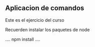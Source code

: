 ## Aplicacion de comandos 

Este es el ejercicio del curso 


Recuerden instalar los paquetes de node

....
npm install
....